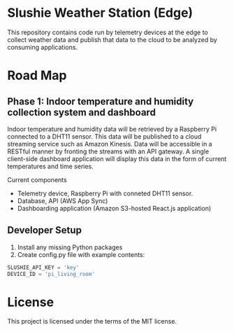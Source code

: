 # Slushie Weather Station (Edge)

This repository contains code run by telemetry devices at the edge to collect weather data and publish that data to the cloud to be analyzed by consuming applications.

# Road Map

## Phase 1: Indoor temperature and humidity collection system and dashboard

Indoor temperature and humidity data will be retrieved by a Raspberry Pi connected to a DHT11 sensor.  This data will be published to a cloud streaming service such as Amazon Kinesis.  Data will be accessible in a RESTful manner by fronting the streams with an API gateway.  A single client-side dashboard application will display this data in the form of current temperatures and time series.

Current components
- Telemetry device, Raspberry Pi with conneted DHT11 sensor. 
- Database, API (AWS App Sync)
- Dashboarding application (Amazon S3-hosted React.js application)


## Developer Setup
1. Install any missing Python packages
2. Create config.py file with example contents:
```python
SLUSHIE_API_KEY = 'key'
DEVICE_ID = 'pi_living_room'
```



# License

This project is licensed under the terms of the MIT license.
